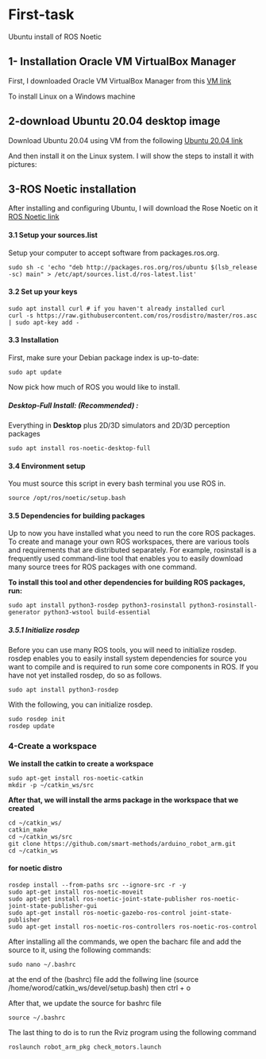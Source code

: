 # First-task
Ubuntu install of ROS Noetic

## 1- Installation Oracle VM VirtualBox Manager
First, I downloaded Oracle VM VirtualBox Manager from this 
[VM link](https://www.virtualbox.org/wiki/Downloads)

To install Linux on a Windows machine

## 2-download Ubuntu 20.04 desktop image
Download Ubuntu 20.04 using VM from the following 
[Ubuntu 20.04 link](https://releases.ubuntu.com/20.04.6/?_ga=2.106549827.1335148733.1689627889-2079856977.1684269564)

And then install it on the Linux system. I will show the steps to install it with pictures:


## 3-ROS Noetic installation 
After installing and configuring Ubuntu, I will download the Rose Noetic on it
[ROS Noetic link](http://wiki.ros.org/noetic/Installation/Ubuntu)

#### 3.1 Setup your sources.list
Setup your computer to accept software from packages.ros.org.

```
sudo sh -c 'echo "deb http://packages.ros.org/ros/ubuntu $(lsb_release -sc) main" > /etc/apt/sources.list.d/ros-latest.list'
```

#### 3.2 Set up your keys

```
sudo apt install curl # if you haven't already installed curl
curl -s https://raw.githubusercontent.com/ros/rosdistro/master/ros.asc | sudo apt-key add -
```
#### 3.3 Installation
First, make sure your Debian package index is up-to-date:

```
sudo apt update
```
Now pick how much of ROS you would like to install.

##### Desktop-Full Install: (Recommended) :
Everything in **Desktop** plus 2D/3D simulators and 2D/3D perception packages
```
sudo apt install ros-noetic-desktop-full
```
#### 3.4 Environment setup
You must source this script in every bash terminal you use ROS in.
```
source /opt/ros/noetic/setup.bash
```
#### 3.5 Dependencies for building packages
Up to now you have installed what you need to run the core ROS packages. To create and manage your own ROS workspaces, there are various tools and requirements that are distributed separately. For example, rosinstall is a frequently used command-line tool that enables you to easily download many source trees for ROS packages with one command.

**To install this tool and other dependencies for building ROS packages, run:**
```
sudo apt install python3-rosdep python3-rosinstall python3-rosinstall-generator python3-wstool build-essential
```
##### 3.5.1 Initialize rosdep
Before you can use many ROS tools, you will need to initialize rosdep. rosdep enables you to easily install system dependencies for source you want to compile and is required to run some core components in ROS. If you have not yet installed rosdep, do so as follows.
```
sudo apt install python3-rosdep
```

With the following, you can initialize rosdep.
```
sudo rosdep init
rosdep update
```
### 4-Create a workspace
**We install the catkin to create a workspace**
```
sudo apt-get install ros-noetic-catkin
mkdir -p ~/catkin_ws/src

```
**After that, we will install the arms package in the workspace that we created**
```
cd ~/catkin_ws/
catkin_make
cd ~/catkin_ws/src
git clone https://github.com/smart-methods/arduino_robot_arm.git 
cd ~/catkin_ws
```
#### for noetic distro
```
rosdep install --from-paths src --ignore-src -r -y
sudo apt-get install ros-noetic-moveit
sudo apt-get install ros-noetic-joint-state-publisher ros-noetic-joint-state-publisher-gui
sudo apt-get install ros-noetic-gazebo-ros-control joint-state-publisher
sudo apt-get install ros-noetic-ros-controllers ros-noetic-ros-control
```
After installing all the commands, we open the bacharc file and add the source to it, using the following commands:
```
sudo nano ~/.bashrc
```
at the end of the (bashrc) file add the follwing line
(source /home/worod/catkin_ws/devel/setup.bash)
then 
ctrl + o

After that, we update the source for bashrc file
```
source ~/.bashrc
```
The last thing to do is to run the Rviz program using the following command
```
roslaunch robot_arm_pkg check_motors.launch
```






